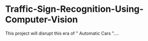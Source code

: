 # Traffic-Sign-Recognition-Using-Computer-Vision
This project will disrupt this era of " Automatic Cars "....
